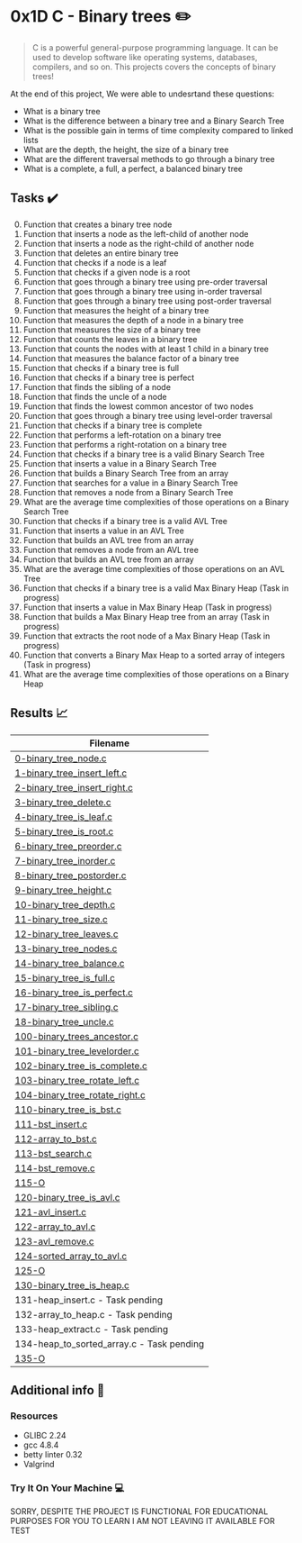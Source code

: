 # 0x1D C - Binary trees :pencil2:

> C is a powerful general-purpose programming language. It can be used to develop software like operating systems, databases, compilers, and so on. This projects covers the concepts of binary trees!

At the end of this project, We were able to undesrtand these questions:
  
* What is a binary tree
* What is the difference between a binary tree and a Binary Search Tree
* What is the possible gain in terms of time complexity compared to linked lists
* What are the depth, the height, the size of a binary tree
* What are the different traversal methods to go through a binary tree
* What is a complete, a full, a perfect, a balanced binary tree

## Tasks :heavy_check_mark:

0. Function that creates a binary tree node
1. Function that inserts a node as the left-child of another node
2. Function that inserts a node as the right-child of another node
3. Function that deletes an entire binary tree
4. Function that checks if a node is a leaf
5. Function that checks if a given node is a root
6. Function that goes through a binary tree using pre-order traversal
7. Function that goes through a binary tree using in-order traversal
8. Function that goes through a binary tree using post-order traversal
9. Function that measures the height of a binary tree
10. Function that measures the depth of a node in a binary tree
11. Function that measures the size of a binary tree
12. Function that counts the leaves in a binary tree
13. Function that counts the nodes with at least 1 child in a binary tree
14. Function that measures the balance factor of a binary tree
15. Function that checks if a binary tree is full
16. Function that checks if a binary tree is perfect
17. Function that finds the sibling of a node
18. Function that finds the uncle of a node
19. Function that finds the lowest common ancestor of two nodes
20. Function that goes through a binary tree using level-order traversal
21. Function that checks if a binary tree is complete
22. Function that performs a left-rotation on a binary tree
23. Function that performs a right-rotation on a binary tree
24. Function that checks if a binary tree is a valid Binary Search Tree
25. Function that inserts a value in a Binary Search Tree
26. Function that builds a Binary Search Tree from an array
27. Function that searches for a value in a Binary Search Tree
28. Function that removes a node from a Binary Search Tree
29. What are the average time complexities of those operations on a Binary Search Tree
30. Function that checks if a binary tree is a valid AVL Tree
31. Function that inserts a value in an AVL Tree
32. Function that builds an AVL tree from an array
33. Function that removes a node from an AVL tree
34. Function that builds an AVL tree from an array
35. What are the average time complexities of those operations on an AVL Tree
36. Function that checks if a binary tree is a valid Max Binary Heap (Task in progress)
37. Function that inserts a value in Max Binary Heap (Task in progress)
38. Function that builds a Max Binary Heap tree from an array (Task in progress)
39. Function that extracts the root node of a Max Binary Heap (Task in progress)
40. Function that converts a Binary Max Heap to a sorted array of integers (Task in progress)
41. What are the average time complexities of those operations on a Binary Heap


## Results :chart_with_upwards_trend:

| Filename |
| ------ |
| [0-binary_tree_node.c](https://github.com/cartoon01/0x1D-binary_trees/blob/master/0-binary_tree_node.c)|
| [1-binary_tree_insert_left.c](https://github.com/cartoon01/0x1D-binary_trees/blob/master/1-binary_tree_insert_left.c)|
| [2-binary_tree_insert_right.c](https://github.com/cartoon01/0x1D-binary_trees/blob/master/2-binary_tree_insert_right.c)|
| [3-binary_tree_delete.c](https://github.com/cartoon01/0x1D-binary_trees/blob/master/3-binary_tree_delete.c)|
| [4-binary_tree_is_leaf.c](https://github.com/cartoon01/0x1D-binary_trees/blob/master/4-binary_tree_is_leaf.c)|
| [5-binary_tree_is_root.c](https://github.com/cartoon01/0x1D-binary_trees/blob/master/5-binary_tree_is_root.c)|
| [6-binary_tree_preorder.c](https://github.com/cartoon01/0x1D-binary_trees/blob/master/6-binary_tree_preorder.c)|
| [7-binary_tree_inorder.c](https://github.com/cartoon01/0x1D-binary_trees/blob/master/7-binary_tree_inorder.c)|
| [8-binary_tree_postorder.c](https://github.com/cartoon01/0x1D-binary_trees/blob/master/8-binary_tree_postorder.c)|
| [9-binary_tree_height.c](https://github.com/cartoon01/0x1D-binary_trees/blob/master/9-binary_tree_height.c)|
| [10-binary_tree_depth.c](https://github.com/cartoon01/0x1D-binary_trees/blob/master/10-binary_tree_depth.c)|
| [11-binary_tree_size.c](https://github.com/cartoon01/0x1D-binary_trees/blob/master/11-binary_tree_size.c)|
| [12-binary_tree_leaves.c](https://github.com/cartoon01/0x1D-binary_trees/blob/master/12-binary_tree_leaves.c)|
| [13-binary_tree_nodes.c](https://github.com/cartoon01/0x1D-binary_trees/blob/master/13-binary_tree_nodes.c)|
| [14-binary_tree_balance.c](https://github.com/cartoon01/0x1D-binary_trees/blob/master/14-binary_tree_balance.c)|
| [15-binary_tree_is_full.c](https://github.com/cartoon01/0x1D-binary_trees/blob/master/15-binary_tree_is_full.c)|
| [16-binary_tree_is_perfect.c](https://github.com/cartoon01/0x1D-binary_trees/blob/master/16-binary_tree_is_perfect.c)|
| [17-binary_tree_sibling.c](https://github.com/cartoon01/0x1D-binary_trees/blob/master/17-binary_tree_sibling.c)|
| [18-binary_tree_uncle.c](https://github.com/cartoon01/0x1D-binary_trees/blob/master/18-binary_tree_uncle.c)|
| [100-binary_trees_ancestor.c](https://github.com/cartoon01/0x1D-binary_trees/blob/master/100-binary_trees_ancestor.c)|
| [101-binary_tree_levelorder.c](https://github.com/cartoon01/0x1D-binary_trees/blob/master/101-binary_tree_levelorder.c)|
| [102-binary_tree_is_complete.c](https://github.com/cartoon01/0x1D-binary_trees/blob/master/102-binary_tree_is_complete.c)|
| [103-binary_tree_rotate_left.c](https://github.com/cartoon01/0x1D-binary_trees/blob/master/103-binary_tree_rotate_left.c)|
| [104-binary_tree_rotate_right.c](https://github.com/cartoon01/0x1D-binary_trees/blob/master/104-binary_tree_rotate_right.c)|
| [110-binary_tree_is_bst.c](https://github.com/cartoon01/0x1D-binary_trees/blob/master/110-binary_tree_is_bst.c)|
| [111-bst_insert.c](https://github.com/cartoon01/0x1D-binary_trees/blob/master/111-bst_insert.c)|
| [112-array_to_bst.c](https://github.com/cartoon01/0x1D-binary_trees/blob/master/112-array_to_bst.c)|
| [113-bst_search.c](https://github.com/cartoon01/0x1D-binary_trees/blob/master/113-bst_search.c)|
| [114-bst_remove.c](https://github.com/cartoon01/0x1D-binary_trees/blob/master/114-bst_remove.c)|
| [115-O](https://github.com/cartoon01/0x1D-binary_trees/blob/master/115-O)|
| [120-binary_tree_is_avl.c](https://github.com/cartoon01/0x1D-binary_trees/blob/master/120-binary_tree_is_avl.c)|
| [121-avl_insert.c](https://github.com/cartoon01/0x1D-binary_trees/blob/master/121-avl_insert.c)|
| [122-array_to_avl.c](https://github.com/cartoon01/0x1D-binary_trees/blob/master/122-array_to_avl.c)|
| [123-avl_remove.c](https://github.com/cartoon01/0x1D-binary_trees/blob/master/123-avl_remove.c)|
| [124-sorted_array_to_avl.c](https://github.com/cartoon01/0x1D-binary_trees/blob/master/124-sorted_array_to_avl.c)|
| [125-O](https://github.com/cartoon01/0x1D-binary_trees/blob/master/125-O)|
| [130-binary_tree_is_heap.c](https://github.com/cartoon01/0x1D-binary_trees/blob/master/130-binary_tree_is_heap.c)|
| 131-heap_insert.c - Task pending|
| 132-array_to_heap.c - Task pending|
| 133-heap_extract.c - Task pending|
| 134-heap_to_sorted_array.c - Task pending|
| [135-O](https://github.com/cartoon01/0x1D-binary_trees/blob/master/135-O)|


## Additional info :construction:
### Resources

- GLIBC 2.24
- gcc 4.8.4
- betty linter 0.32
- Valgrind


### Try It On Your Machine :computer:	

SORRY, DESPITE THE PROJECT IS FUNCTIONAL FOR EDUCATIONAL PURPOSES FOR YOU TO LEARN I AM NOT LEAVING IT AVAILABLE FOR TEST


